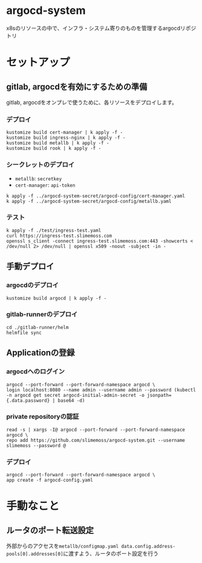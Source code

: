 # argocd-system
x8sのリソースの中で、インフラ・システム寄りのものを管理するargocdリポジトリ

# セットアップ
## gitlab, argocdを有効にするための準備
gitlab, argocdをオンプレで使うために、各リソースをデプロイします。

### デプロイ
```
kustomize build cert-manager | k apply -f -
kustomize build ingress-nginx | k apply -f -
kustomize build metallb | k apply -f -
kustomize build rook | k apply -f -
```

### シークレットのデプロイ

* `metallb`: `secretkey`
* `cert-manager`: `api-token`

```
k apply -f ../argocd-system-secret/argocd-config/cert-manager.yaml
k apply -f ../argocd-system-secret/argocd-config/metallb.yaml
```

### テスト
```
k apply -f ./test/ingress-test.yaml
curl https://ingress-test.slimemoss.com
openssl s_client -connect ingress-test.slimemoss.com:443 -showcerts < /dev/null 2> /dev/null | openssl x509 -noout -subject -in -
```

## 手動デプロイ
### argocdのデプロイ
```
kustomize build argocd | k apply -f -
```

### gitlab-runnerのデプロイ
```
cd ./gitlab-runner/helm
helmfile sync
```

## Applicationの登録
### argocdへのログイン
```
argocd --port-forward --port-forward-namespace argocd \
login localhost:8080 --name admin --username admin --password (kubectl -n argocd get secret argocd-initial-admin-secret -o jsonpath={.data.password} | base64 -d)
```

### private repositoryの認証
```
read -s | xargs -I@ argocd --port-forward --port-forward-namespace argocd \
repo add https://github.com/slimemoss/argocd-system.git --username slimemoss --password @
```

### デプロイ
```
argocd --port-forward --port-forward-namespace argocd \
app create -f argocd-config.yaml
```

# 手動なこと
## ルータのポート転送設定
外部からのアクセスを`metallb/configmap.yaml data.config.address-pools[0].addresses[0]`に渡すよう、ルータのポート設定を行う
